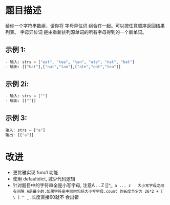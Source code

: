 # 题目描述

给你一个字符串数组，请你将 字母异位词 组合在一起。可以按任意顺序返回结果列表。
字母异位词 是由重新排列源单词的所有字母得到的一个新单词。

## 示例 1:

```python
- 输入: strs = ["eat", "tea", "tan", "ate", "nat", "bat"]
- 输出: [["bat"],["nat","tan"],["ate","eat","tea"]]
```

## 示例 2i:

```python
- 输入: strs = [""]
- 输出: [[""]]
```

## 示例 3:

```python
输入: strs = ["a"]
输出: [["a"]]
```

# 改进

- 更优雅实现 func1 功能
- 使用 defaultdict, 减少代码逻辑
- 针对题目中的字符串全是小写字母,
  注意A ... Z    [\]^_`  a ... z  
  大小写字母之间有间隙
  A是最小的,如果字符串中同时包括大小写字母.count
  的长度至少为 26*2 + [ \ ] ^ _ ` .长度直接60就不
  会出错
